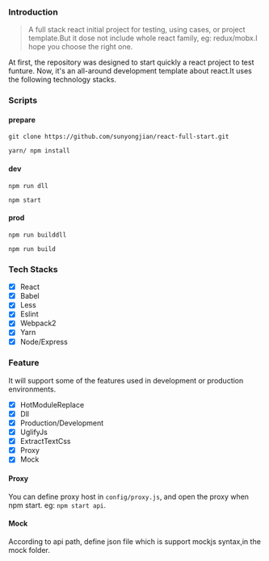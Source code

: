 ### Introduction
> A full stack react initial project for testing, using cases, or project template.But it dose not include whole react family, eg: redux/mobx.I hope you choose the right one.

At first, the repository was designed to start quickly a react project to test funture. Now, it's an all-around development template about react.It uses the following technology stacks.

### Scripts
#### prepare

```
git clone https://github.com/sunyongjian/react-full-start.git

yarn/ npm install
```

#### dev

```
npm run dll
```

```
npm start
```
#### prod
```
npm run builddll
```

```
npm run build
```

### Tech Stacks

- [x] React
- [x] Babel
- [x] Less
- [x] Eslint
- [x] Webpack2
- [x] Yarn
- [x] Node/Express

### Feature
It will support some of the features used in development or production environments.

- [x] HotModuleReplace
- [x] Dll
- [x] Production/Development
- [x] UglifyJs
- [x] ExtractTextCss
- [x] Proxy
- [x] Mock

#### Proxy
You can define proxy host in `config/proxy.js`, and open the proxy when npm start. eg: `npm start api`.
#### Mock
According to api path, define json file which is support mockjs syntax,in the mock folder.


